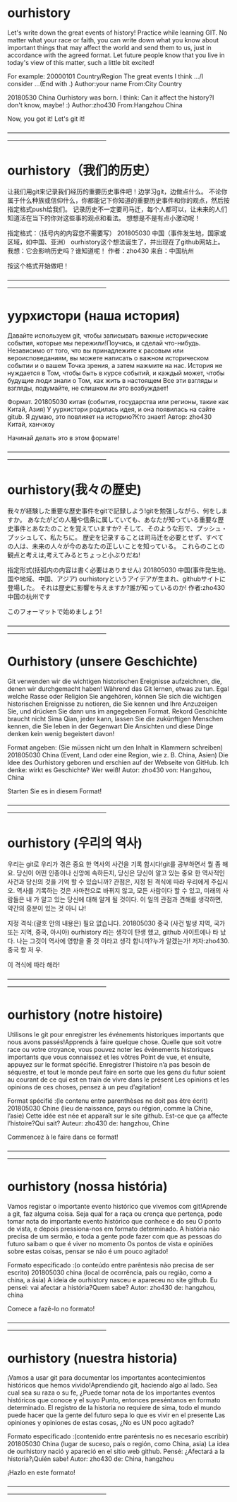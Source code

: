 ﻿# ourhistory

Let's write down the great events of history! Practice while learning GIT.
No matter what your race or faith,
you can write down what you know about important things 
that may affect the world and send them to us, 
just in accordance with the agreed format.
Let future people know that you live in today's view of this matter, 
such a little bit excited!

For example:
20000101	Country/Region
		The great events
		I think .../I consider ...(End with .)
		Author:your name From:City Country

20180530	China
		Ourhistory was born.
		I think: Can it affect the history?I don't know, maybe! :)
		Author:zho430 From:Hangzhou China

Now, you got it! Let's git it!

————————————————————————————————————————————————————

# ourhistory（我们的历史）

让我们用git来记录我们经历的重要历史事件吧！边学习git，边做点什么。
不论你属于什么种族或信仰什么，你都能记下你知道的重要历史事件和你的观点，然后按指定格式push给我们。
记录历史不一定要司马迁，每个人都可以，让未来的人们知道活在当下的你对这些事的观点和看法。
想想是不是有点小激动呢！

指定格式：（括号内的内容您不需要写）
201805030	中国（事件发生地，国家或区域，如中国、亚洲）
		ourhistory这个想法诞生了，并出现在了github网站上。
		我想：它会影响历史吗？谁知道呢！
		作者：zho430 来自：中国杭州

按这个格式开始做吧！

————————————————————————————————————————————————————

# уурхистори (наша история)

Давайте используем git, чтобы записывать важные исторические события, которые мы пережили!Поучись, и сделай что-нибудь.
Независимо от того, что вы принадлежите к расовым или вероисповеданиям, вы можете написать о важном историческом событии и о вашем
Точка зрения, а затем нажмите на нас.
История не нуждается в Том, чтобы быть в курсе событий, и каждый может, чтобы будущие люди знали о Том, как жить в настоящем
Все эти взгляды и взгляды, подумайте, не слишком ли это возбуждает!

Формат.
201805030	китая (события, государства или регионы, такие как Китай, Азия)
			У уурхистори родилась идея, и она появилась на сайте gitub.
			Я думаю, это повлияет на историю?Кто знает!
			Автор: zho430	Китай, ханчжоу

Начинай делать это в этом формате!

————————————————————————————————————————————————————

# ourhistory(我々の歴史)

我々が経験した重要な歴史事件をgitで記録しよう!gitを勉强しながら、何をしますか。
あなたがどの人種や信条に属していても、あなたが知っている重要な歴史事件とあなたのことを覚えていますか?
そして、そのような形で、プッシュ・プッシュして、私たちに。
歴史を记录することは司马迁を必要とせず、すべての人は、未来の人々が今のあなたの正しいことを知っている。
これらのことの観点と考えは,考えてみるとちょっと小ぶりだね!

指定形式(括弧内の内容は書く必要はありません)
201805030	中国(事件発生地、国や地域、中国、アジア)
			ourhistoryというアイデアが生まれ、githubサイトに登場した。
			それは歴史に影響を与えますか?誰が知っているのか!
			作者:zho430		中国の杭州です
			
このフォーマットで始めましょう!

————————————————————————————————————————————————————

# Ourhistory (unsere Geschichte)

Git verwenden wir die wichtigen historischen Ereignisse aufzeichnen, die, denen wir durchgemacht haben! Während das Git lernen, etwas zu tun.
Egal welche Rasse oder Religion Sie angehören, können Sie sich die wichtigen historischen Ereignisse zu notieren, die Sie kennen und Ihre
Anzuzeigen Sie, und drücken Sie dann uns im angegebenen Format.
Rekord Geschichte braucht nicht Sima Qian, jeder kann, lassen Sie die zukünftigen Menschen kennen, die Sie leben in der Gegenwart
Die Ansichten und diese Dinge denken kein wenig begeistert davon!

Format angeben: (Sie müssen nicht um den Inhalt in Klammern schreiben)
201805030	China (Event, Land oder eine Region, wie z. B. China, Asien)
			Die Idee des Ourhistory geboren und erschien auf der Webseite von GitHub.
			Ich denke: wirkt es Geschichte? Wer weiß!
			Autor: zho430 von: Hangzhou, China

Starten Sie es in diesem Format!

————————————————————————————————————————————————————

# ourhistory (우리의 역사)

우리는 git로 우리가 겪은 중요 한 역사의 사건을 기록 합시다!git를 공부하면서 뭘 좀 해요.
당신이 어떤 인종이나 신앙에 속하든지, 당신은 당신이 알고 있는 중요 한 역사적인 사건과 당신의 것을 기억 할 수 있습니까?
관점은, 지정 된 격식에 따라 우리에게 주십시오.
역사를 기록하는 것은 사마천으로 바뀌지 않고, 모든 사람이다 할 수 있고, 미래의 사람들은 내 가 알고 있는 당신에 대해 알게 될 것이다.
이 일의 관점과 견해를 생각하면, 약간의 흥분이 있는 것 아니 냐!

지정 격식:(괄호 안의 내용은) 필요 없습니다.
201805030	중국 (사건 발생 지역, 국가 또는 지역, 중국, 아시아)
			ourhistory 라는 생각이 탄생 했고, github 사이트에나 타 났다.
			나는 그것이 역사에 영향을 줄 것 이라고 생각 합니까?누가 알겠는가!
			저자:zho430. 중국 항 저 우.
			
이 격식에 따라 해라!

————————————————————————————————————————————————————

# ourhistory (notre histoire)

Utilisons le git pour enregistrer les événements historiques importants que nous avons passés!Apprends à faire quelque chose.
Quelle que soit votre race ou votre croyance, vous pouvez noter les événements historiques importants que vous connaissez et les vôtres
Point de vue, et ensuite, appuyez sur le format spécifié.
Enregistrer l’histoire n’a pas besoin de séquestre, et tout le monde peut faire en sorte que les gens du futur soient au courant de ce qui est en train de vivre dans le présent
Les opinions et les opinions de ces choses, pensez à un peu d’agitation!

Format spécifié :(le contenu entre parenthèses ne doit pas être écrit)
201805030	Chine (lieu de naissance, pays ou région, comme la Chine, l’asie)
			Cette idée est née et apparaît sur le site github.
			Est-ce que ça affecte l’histoire?Qui sait?
			Auteur: zho430 de: hangzhou, Chine
			
Commencez à le faire dans ce format!

————————————————————————————————————————————————————

# ourhistory (nossa história)

Vamos registar o importante evento histórico que vivemos com git!Aprende a git, faz alguma coisa.
Seja qual for a raça ou crença que pertença, pode tomar nota do importante evento histórico que conhece e do seu
O ponto de vista, e depois pressiona-nos em formato determinado.
A história não precisa de um sermão, e toda a gente pode fazer com que as pessoas do futuro saibam o que é viver no momento
Os pontos de vista e opiniões sobre estas coisas, pensar se não é um pouco agitado!

Formato especificado :(o conteúdo entre parêntesis não precisa de ser escrito)
201805030	china (local de ocorrência, país ou região, como a china, a ásia)
			A ideia de ourhistory nasceu e apareceu no site github.
			Eu pensei: vai afectar a história?Quem sabe?
			Autor: zho430 de: hangzhou, china
			
Comece a fazê-lo no formato!

————————————————————————————————————————————————————

# ourhistory (nuestra historia)

¡Vamos a usar git para documentar los importantes acontecimientos históricos que hemos vivido!Aprendiendo git, haciendo algo al lado.
Sea cual sea su raza o su fe, ¿Puede tomar nota de los importantes eventos históricos que conoce y el suyo
Punto, entonces preséntanos en formato determinado.
El registro de la historia no requiere de sima, todo el mundo puede hacer que la gente del futuro sepa lo que es vivir en el presente
Las opiniones y opiniones de estas cosas, ¿No es UN poco agitado?

Formato especificado :(contenido entre paréntesis no es necesario escribir)
201805030	China (lugar de suceso, país o región, como China, asia)
			La idea de ourhistory nació y apareció en el sitio web github.
			Pensé: ¿Afectará a la historia?¡Quién sabe!
			Autor: zho430 de: China, hangzhou
			
¡Hazlo en este formato!

————————————————————————————————————————————————————
